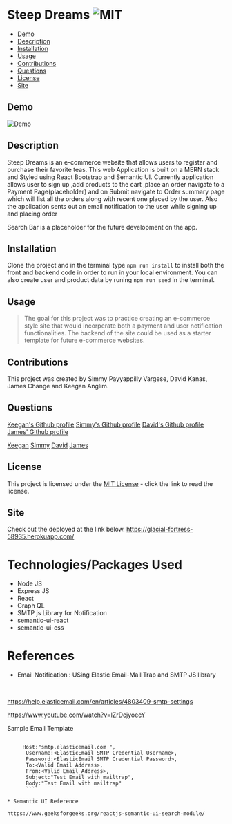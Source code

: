 # Steep Dreams  ![MIT](https://img.shields.io/badge/license-MIT-green)

  - [Demo](#demo)
  - [Description](#description)
  - [Installation](#installation)
  - [Usage](#usage)
  - [Contributions](#contributions)
  - [Questions](#questions)
  - [License](#license)
  - [Site](#site)

  ## Demo

  ![Demo](./client/src/images/Steep_Dreams.gif)

  ## Description
 
  Steep Dreams is an e-commerce website that allows users to registar and purchase their favorite teas.
  This web Application is built on a MERN stack and Styled using React Bootstrap and Semantic UI.
  Currently application allows user to sign up ,add products to the cart ,place an order navigate to a Payment Page(placeholder) and on Submit navigate to Order summary page which will list all the orders along with recent one placed by the user.
  Also the application sents out an email notification to the user while signing up and placing order

  Search Bar is a placeholder for the future development on the app.


  ## Installation

  Clone the project and in the terminal type `npm run install` to install both the front and backend code in order to run in your local environment. You can also create user and product data by runing `npm run seed` in the terminal.

  ## Usage

  > The goal for this project was to practice creating an e-commerce style site that would incorperate both a payment and user notification functionalities. The backend of the site could be used as a starter template for future e-commerce websites.

  ## Contributions
  
  This project was created by Simmy Payyappilly Vargese, David Kanas, James Change and Keegan Anglim.

  ## Questions

  [Keegan's Github profile](https://github.com/guitarkeegan)
  [Simmy's Github profile]()
  [David's Github profile]()
  [James' Github profile]()

  [Keegan](mailto:keegananglim@gmail.com)
  [Simmy](mailto:simmyvarghese5@gmail.com)
  [David](mailto:dkanas0122@gmail.com)
  [James](mailto:james91055@gmail.com)

  ## License
  This project is licensed under the [MIT License](https://choosealicense.com/licenses/mit/) - click the link to read the license.

  ## Site

  Check out the deployed at the link below.
  https://glacial-fortress-58935.herokuapp.com/
  
 # Technologies/Packages Used

 * Node JS
 * Express JS
 * React 
 * Graph QL
 * SMTP js Library for Notification
 *  semantic-ui-react 
 *  semantic-ui-css



 # References

 * Email Notification : USing Elastic Email-Mail Trap and SMTP JS library 
  
  <br>

   https://help.elasticemail.com/en/articles/4803409-smtp-settings

   https://www.youtube.com/watch?v=lZrDcjyoecY

 Sample Email Template
  ```    
      
       Host:"smtp.elasticemail.com ",
        Username:<ElasticEmail SMTP Credential Username>,
        Password:<ElasticEmail SMTP Credential Password>,
        To:<Valid Email Address>,
        From:<Valid Email Address>,
        Subject:"Test Email with mailtrap",
        Body:"Test Email with mailtrap"
        ````
    
 * Semantic UI Reference

 https://www.geeksforgeeks.org/reactjs-semantic-ui-search-module/
 
